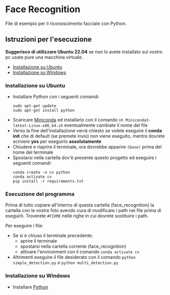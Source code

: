 # Face Recognition
File di esempio per il riconoscimento facciale con Python.

## Istruzioni per l'esecuzione

**Suggerisco di utilizzare Ubuntu 22.04** se non lo avete installato sul 
vostro pc usate pure una macchina virtuale.

* [Installazione su Ubuntu](#installazione-su-ubuntu)
* [Installazione su Windows](#installazione-su-windows)


### Installazione su Ubuntu

* Installare Python con i seguenti comandi:
    ```
    sudo apt-get update 
    sudo apt-get install python
    ```
* Scaricare [Miniconda](https://docs.conda.io/en/latest/miniconda.html) ed installarlo 
  con il comando `sh Miniconda3-latest-Linux-x86_64.sh` eventualmente cambiate il nome del file
* Verso la fine dell'installazione verrà chiesto se volete eseguire il **conda init** che di default 
  (se premete invio) non viene eseguito, mentre dovrete scrivere **yes** per eseguirlo **assolutamente**
* Chiudere e riaprire il terminale, ora dovrebbe apparire `(base)` prima del nome del terminale
* Spostarsi nella cartella dov'è presente questo progetto ed eseguire i seguenti comandi:
    ```
    conda create -n cv python
    conda activate cv
    pip install -r requirements.txt
    ```

### Esecuzione del programma
Prima di tutto copiare all'interno di questa cartella (face_recognition) la cartella con le vostre foto
avendo cura di modificare i path nei file prima di eseguirli. Troverete `#FIXME` nelle righe in cui dovrete sostituire
i path.

Per eseguire i file:
* Se si è chiuso il terminale precedente:
  * aprire il terminale
  * spostarsi nella cartella corrente (face_recognition)
  * attivare l'environment con il comando `conda activate cv`
* Altrimenti eseguire il file desiderato con il comando `python simple_detection.py` o `python multi_detection.py`

### Installazione su Windows

* Installare [Python](https://www.python.org/downloads/)